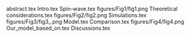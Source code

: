 abstract.tex
Intro.tex
Spin-wave.tex
figures/Fig1/fig1.png
Theoretical considerations.tex
figures/Fig2/fig2.png
Simulations.tex
figures/Fig3/fig3_.png
Model.tex
Comparison.tex
figures/Fig4/fig4.png
Our_model_based_on.tex
Discussions.tex
